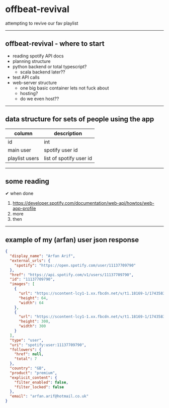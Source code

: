 # offbeat-revival
attempting to revive our fav playlist

---

## offbeat-revival - where to start

- reading spotify API docs
- planning structure
- python backend or total typescript?
  - scala backend later?? 
- test API calls
- web-server structure
  - one big basic container lets not fuck about
  - hosting?
  - do we even host?? 

---

## data structure for sets of people using the app

| column | description |
|---|---|
| id | int |
| main user | spotify user id |
| playlist users | list of spotify user id |

---


## some reading

✔ when done

1. https://developer.spotify.com/documentation/web-api/howtos/web-app-profile
2. more
3. then

---

## example of my (arfan) user json response

```json
{
  "display_name": "Arfan Arif",
  "external_urls": {
    "spotify": "https://open.spotify.com/user/11137709790"
  },
  "href": "https://api.spotify.com/v1/users/11137709790",
  "id": "11137709790",
  "images": [
    {
      "url": "https://scontent-lcy1-1.xx.fbcdn.net/v/t1.18169-1/1743583_10201581850056351_841295544_n.jpg?stp=c0.1.50.50a_cp0_dst-jpg_p50x50&_nc_cat=109&ccb=1-7&_nc_sid=dbb9e7&_nc_ohc=ndzRwmhw28wAX88i3st&_nc_ht=scontent-lcy1-1.xx&edm=AP4hL3IEAAAA&oh=00_AfCA8Vhg9QD2ru3fKcRadxmzsddT8kc0UHinJzVrivDPcQ&oe=64C9FC44",
      "height": 64,
      "width": 64
    },
    {
      "url": "https://scontent-lcy1-1.xx.fbcdn.net/v/t1.18169-1/1743583_10201581850056351_841295544_n.jpg?stp=c0.5.320.320a_dst-jpg_p320x320&_nc_cat=109&ccb=1-7&_nc_sid=0c64ff&_nc_ohc=ndzRwmhw28wAX88i3st&_nc_ht=scontent-lcy1-1.xx&edm=AP4hL3IEAAAA&oh=00_AfBYMCp0G-hyaZgD74yi_ARzTSnjSABemhkrvhqkNJEVmA&oe=64C9FC44",
      "height": 300,
      "width": 300
    }
  ],
  "type": "user",
  "uri": "spotify:user:11137709790",
  "followers": {
    "href": null,
    "total": 7
  },
  "country": "GB",
  "product": "premium",
  "explicit_content": {
    "filter_enabled": false,
    "filter_locked": false
  },
  "email": "arfan.arif@hotmail.co.uk"
}
```

